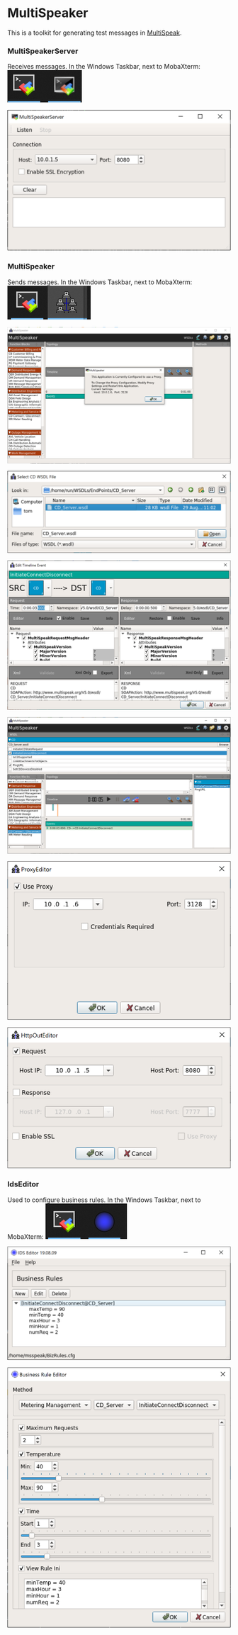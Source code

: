 # MultiSpeaker

This is a toolkit for generating test messages in [MultiSpeak](http://multispeak.org).

### MultiSpeakerServer

Receives messages. In the Windows Taskbar, next to MobaXterm: ![](images/TaskbarMultiSpeakerServer.png)

![](images/MultiSpeakerServer.png)

### MultiSpeaker

Sends messages. In the Windows Taskbar, next to MobaXterm: ![](images/TaskbarMultiSpeaker.png)

![](images/MultiSpeakerOpening.png)

![](images/OpenWSDL.png)

![](images/EditTimeLineEvent.png)

![](images/MultiSpeaker.png)

![](images/MultiSpeakerProxy.png)

![](images/MultiSpeakerHTTP.png)

### IdsEditor

Used to configure business rules. In the Windows Taskbar, next to MobaXterm: ![](images/TaskbarIdsEditor.png)

![](images/IdsEditor.png)

![](images/IdsEditorEdit.png)

